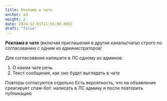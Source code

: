 ```yaml
---
title: Реклама в чате
anchor: ad
weight: 2
date: 2024-12-01T21:55:00.000Z
draft: "false"
---
```

**Реклама в чате**
(включая приглашения в другие каналы/чаты)
строго по согласованию с одним из администраторов!

Для согласования напишите в ЛС одному из админов:

1. О каком чате речь
2. Текст сообщения, как оно будет выглядеть в чате

Повторы согласуются отдельно
Есть вероятность, что на объявление среагирует спам-бот: написать в ЛС админу и после повторить публикацию
